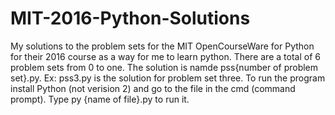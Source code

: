# MIT-2016-Python-Solutions
My solutions to the problem sets for the MIT OpenCourseWare for Python for their 2016 course as a way for me to learn python.
There are a total of 6 problem sets from 0 to one. The solution is namde pss{number of problem set}.py. Ex: pss3.py is the solution for problem set three. 
To run the program install Python (not verision 2) and go to the file in the cmd (command prompt). Type py {name of file}.py to run it.
